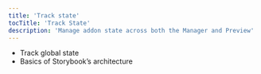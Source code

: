 ```yaml
---
title: 'Track state'
tocTitle: 'Track State'
description: 'Manage addon state across both the Manager and Preview'
---
```


- Track global state
- Basics of Storybook’s architecture
